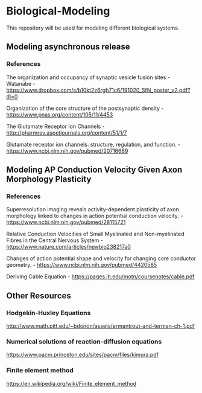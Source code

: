 # Biological-Modeling
This repository will be used for modeling different biological systems.

## Modeling asynchronous release

### References
The organization and occupancy of synaptic vesicle fusion sites - Watanabe - https://www.dropbox.com/s/b10kt2z6rgh71c6/191020_SfN_poster_v2.pdf?dl=0

Organization of the core structure of the postsynaptic density - https://www.pnas.org/content/105/11/4453

The Glutamate Receptor Ion Channels - http://pharmrev.aspetjournals.org/content/51/1/7

Glutamate receptor ion channels: structure, regulation, and function. - https://www.ncbi.nlm.nih.gov/pubmed/20716669

## Modeling AP Conduction Velocity Given Axon Morphology Plasticity

### References
Superresolution imaging reveals activity-dependent plasticity of axon morphology linked to changes in action potential conduction velocity. - https://www.ncbi.nlm.nih.gov/pubmed/28115721

Relative Conduction Velocities of Small Myelinated and Non-myelinated Fibres in the Central Nervous System - https://www.nature.com/articles/newbio238217a0

Changes of action potential shape and velocity for changing core conductor geometry. - https://www.ncbi.nlm.nih.gov/pubmed/4420585

Deriving Cable Equation - https://pages.jh.edu/motn/coursenotes/cable.pdf

## Other Resources
### Hodgekin-Huxley Equations
http://www.math.pitt.edu/~bdoiron/assets/ermentrout-and-terman-ch-1.pdf

### Numerical solutions of reaction-diffusion equations
https://www.pacm.princeton.edu/sites/pacm/files/kimura.pdf

### Finite element method
https://en.wikipedia.org/wiki/Finite_element_method
